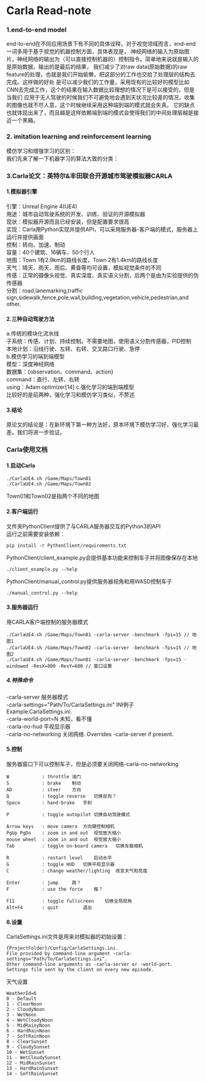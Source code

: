 # Carla Read-note  
### 1.end-to-end model  
end-to-end在不同应用场景下有不同的具体诠释，对于视觉领域而言，end-end一词多用于基于视觉的机器控制方面，具体表现是，
神经网络的输入为原始图片，神经网络的输出为（可以直接控制机器的）控制指令。简单地来说就是输入的是原始数据，输出的是最后的结果，
我们减少了对raw data(原始数据)的raw feature的处理，也就是我们开始偷懒，把这部分的工作也交给了处理层的结构去完成。这样做的好处
是可以减少我们的工作量，采用现有的比较好的模型比如CNN去完成工作，这个的结果在输入数据比较理想的情况下是可以接受的，但是当我们
应用于无人驾驶的时候我们不可避免地会遇到天状况比较差的情况，收集的图像也就不尽人意，这个时候继续采用这种端到端的模式就会失真。
它的缺点也就体现出来了，而且越是这样依赖端到端的模式会使得我们的中间处理层越是接近一个黑箱。  

### 2. imitation learning and reinforcement learning  
模仿学习和增强学习的区别：  
我们先来了解一下机器学习的算法大致的分类：


### 3.Carla论文：英特尔&丰田联合开源城市驾驶模拟器CARLA
#### 1.模拟器引擎
引擎：Unreal Engine 4(UE4)  
用途：城市自动驾驶系统的开发、训练、验证的开源模拟器  
现状：模拟器开源而且已经安装，但是配置要求很高  
实现：Carla用Python实现并提供API，可以采用服务器-客户端的模式，服务器上运行并提供画面  
控制：转向、加速、制动  
容量：40个建筑、16辆车、50个行人  
地图：Town 1有2.9km的路线长度，Town 2有1.4km的路线长度  
天气：晴天、雨天、雨后、黄昏等均可设置，模拟视觉条件的不同  
传感：正常的摄像头视觉、真实深度、真实语义分割，后两个是由为实验提供的伪传感器  
分割：road,lanemarking,traffic sign,sidewalk,fence,pole,wall,building,vegetation,vehicle,pedestrian,and other.  
#### 2.三种自动驾驶方法
a.传统的模块化流水线  
子系统：传感、计划、持续控制。不需要地图，使用语义分割传感器，PID控制  
本地计划：沿线行驶、左转、右转、交叉路口行驶、急停  
b.模仿学习的端到端模型  
模型：深度神经网络  
数据集：{observation、command、action}  
command：直行、左转、右转  
using：Adam optimizer[14]
c.强化学习的端到端模型  
比较好的是前两种，强化学习和模仿学习类似，不赘述  
#### 3.结论
原论文的结论是：在新环境下第一种方法好，原本环境下模仿学习好，强化学习最差。我们将进一步验证。  

### Carla使用文档
#### 1.启动Carla
```
./CarlaUE4.sh /Game/Maps/Town01  
./CarlaUE4.sh /Game/Maps/Town02  
```
Town01和Town02是指两个不同的地图  

#### 2.客户端运行
文件夹PythonClient提供了与CARLA服务器交互的Python3的API  
运行之前需要安装依赖：  
```
pip install -r PythonClient/requirements.txt
```
PythonClient/client_example.py会提供基本功能来控制车子并将图像保存在本地  
```
./client_example.py --help
```
PythonClient/manual_control.py提供服务器视角和用WASD控制车子  
```
./manual_control.py --help
```

#### 3.服务器运行
用CARLA客户端控制的服务器模式  
```
./CarlaUE4.sh /Game/Maps/Town01 -carla-server -benchmark -fps=15 // 地图1  
./CarlaUE4.sh /Game/Maps/Town02 -carla-server -benchmark -fps=15 // 地图2  
./CarlaUE4.sh /Game/Maps/Town01 -carla-server -benchmark -fps=15 -windowed -ResX=800 -ResY=600 // 窗口设置  
```

##### 4.特殊命令
-carla-server 服务器模式  
-carla-settings="Path/To/CarlaSettings.ini" INI例子 Example.CarlaSettings.ini.  
-carla-world-port=N 未知，看不懂  
-carla-no-hud 平视显示器  
-carla-no-networking 关闭网络. Overrides -carla-server if present.  

#### 5.控制
服务器窗口下可以控制车子，但是必须要关闭网络-carla-no-networking  
```
W            : throttle	油门  
S            : brake	制动  
AD           : steer	方向  
Q            : toggle reverse	切换反向？  
Space        : hand-brake	手刹  

P            : toggle autopilot	切换自动驾驶模式  

Arrow keys   : move camera	方向键控制相机  
PgUp PgDn    : zoom in and out	视觉放大缩小  
mouse wheel  : zoom in and out	视觉放大缩小  
Tab          : toggle on-board camera	切换车载相机  

R            : restart level	启动水平  
G            : toggle HUD	切换平视显示器  
C            : change weather/lighting	改变天气和亮度  

Enter        : jump		跳？  
F            : use the force	推？  

F11          : toggle fullscreen	切换全局视角  
Alt+F4       : quit			退出  
```
#### 6.设置
CarlaSettings.ini文件是用来对模拟器的初始设置：
```
{ProjectFolder}/Config/CarlaSettings.ini.  
File provided by command-line argument -carla-settings="Path/To/CarlaSettings.ini".  
Other command-line arguments as -carla-server or -world-port.  
Settings file sent by the client on every new episode.  
```
天气设置  
```
WeatherId=6  
0 - Default  
1 - ClearNoon  
2 - CloudyNoon  
3 - WetNoon  
4 - WetCloudyNoon  
5 - MidRainyNoon  
6 - HardRainNoon  
7 - SoftRainNoon  
8 - ClearSunset  
9 - CloudySunset  
10 - WetSunset  
11 - WetCloudySunset  
12 - MidRainSunset  
13 - HardRainSunset  
14 - SoftRainSunset  
```


